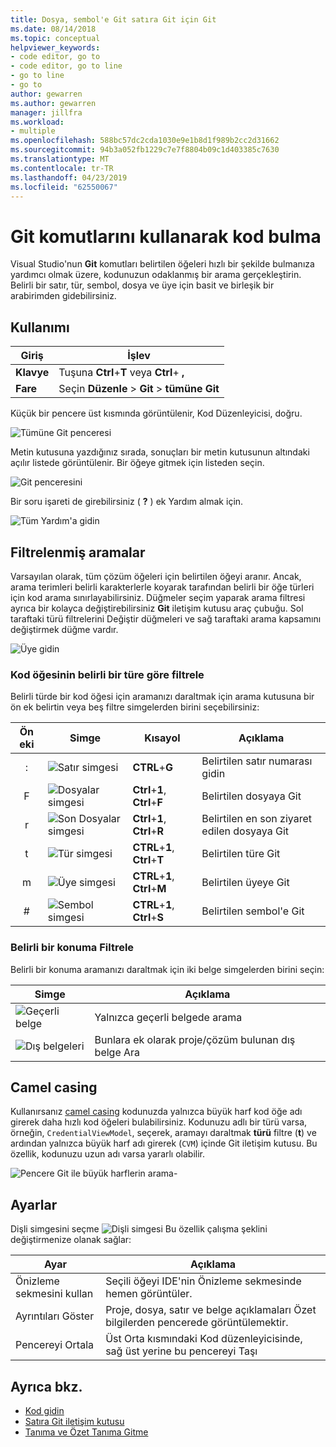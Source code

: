 ```yaml
---
title: Dosya, sembol'e Git satıra Git için Git
ms.date: 08/14/2018
ms.topic: conceptual
helpviewer_keywords:
- code editor, go to
- code editor, go to line
- go to line
- go to
author: gewarren
ms.author: gewarren
manager: jillfra
ms.workload:
- multiple
ms.openlocfilehash: 588bc57dc2cda1030e9e1b8d1f989b2cc2d31662
ms.sourcegitcommit: 94b3a052fb1229c7e7f8804b09c1d403385c7630
ms.translationtype: MT
ms.contentlocale: tr-TR
ms.lasthandoff: 04/23/2019
ms.locfileid: "62550067"
---
```

# <a name="find-code-using-go-to-commands"></a>Git komutlarını kullanarak kod bulma

Visual Studio'nun **Git** komutları belirtilen öğeleri hızlı bir şekilde bulmanıza yardımcı olmak üzere, kodunuzun odaklanmış bir arama gerçekleştirin. Belirli bir satır, tür, sembol, dosya ve üye için basit ve birleşik bir arabirimden gidebilirsiniz.

## <a name="how-to-use-it"></a>Kullanımı

Giriş | İşlev
------------ | ---
**Klavye** | Tuşuna **Ctrl**+**T** veya **Ctrl**+ **,**
**Fare** | Seçin **Düzenle** > **Git** > **tümüne Git**

Küçük bir pencere üst kısmında görüntülenir, Kod Düzenleyicisi, doğru.

![Tümüne Git penceresi](media/go-to-all.png)

Metin kutusuna yazdığınız sırada, sonuçları bir metin kutusunun altındaki açılır listede görüntülenir. Bir öğeye gitmek için listeden seçin.

![Git penceresini](../ide/media/vside_navigatetowindow.png)

Bir soru işareti de girebilirsiniz ( **?** ) ek Yardım almak için.

![Tüm Yardım'a gidin](media/go-to-all-help.png)

## <a name="filtered-searches"></a>Filtrelenmiş aramalar

Varsayılan olarak, tüm çözüm öğeleri için belirtilen öğeyi aranır. Ancak, arama terimleri belirli karakterlerle koyarak tarafından belirli bir öğe türleri için kod arama sınırlayabilirsiniz. Düğmeler seçim yaparak arama filtresi ayrıca bir kolayca değiştirebilirsiniz **Git** iletişim kutusu araç çubuğu. Sol taraftaki türü filtrelerini Değiştir düğmeleri ve sağ taraftaki arama kapsamını değiştirmek düğme vardır.

![Üye gidin](../ide/media/vside_navigation_toolbar.png)

### <a name="filter-to-a-specific-type-of-code-element"></a>Kod öğesinin belirli bir türe göre filtrele

Belirli türde bir kod öğesi için aramanızı daraltmak için arama kutusuna bir ön ek belirtin veya beş filtre simgelerden birini seçebilirsiniz:

Ön eki | Simge | Kısayol | Açıklama
:-: | - | - | -
:| ![Satır simgesi](media/gotoall-line-icon.png) | **CTRL**+**G** | Belirtilen satır numarası gidin
F| ![Dosyalar simgesi](media/gotoall-files-icon.png) | **Ctrl**+**1**, **Ctrl**+**F** | Belirtilen dosyaya Git
r| ![Son Dosyalar simgesi](media/gotoall-recent-files-icon.png) | **Ctrl**+**1**, **Ctrl**+**R** | Belirtilen en son ziyaret edilen dosyaya Git
t| ![Tür simgesi](media/gotoall-types-icon.png) | **CTRL**+**1**, **Ctrl**+**T** | Belirtilen türe Git
m| ![Üye simgesi](media/gotoall-members-icon.png) | **CTRL**+**1**, **Ctrl**+**M** | Belirtilen üyeye Git
\#| ![Sembol simgesi](media/gotoall-symbols-icon.png) | **CTRL**+**1**, **Ctrl**+**S** | Belirtilen sembol'e Git

### <a name="filter-to-a-specific-location"></a>Belirli bir konuma Filtrele

Belirli bir konuma aramanızı daraltmak için iki belge simgelerden birini seçin:

Simge | Açıklama
---- | ---
![Geçerli belge](media/gotoall_currentdocument.png) | Yalnızca geçerli belgede arama
![Dış belgeleri](media/gotoall_external.png) | Bunlara ek olarak proje/çözüm bulunan dış belge Ara

## <a name="camel-casing"></a>Camel casing

Kullanırsanız [camel casing](https://en.wikipedia.org/wiki/Camel_case) kodunuzda yalnızca büyük harf kod öğe adı girerek daha hızlı kod öğeleri bulabilirsiniz. Kodunuzu adlı bir türü varsa, örneğin, `CredentialViewModel`, seçerek, aramayı daraltmak **türü** filtre (**t**) ve ardından yalnızca büyük harf adı girerek (`CVM`) içinde Git iletişim kutusu. Bu özellik, kodunuzu uzun adı varsa yararlı olabilir.

![Pencere Git ile büyük harflerin arama-](../ide/media/vside_capitalsearch.png)

## <a name="settings"></a>Ayarlar

Dişli simgesini seçme ![Dişli simgesi](media/gotoall_gear.png) Bu özellik çalışma şeklini değiştirmenize olanak sağlar:

Ayar | Açıklama
------- | ---
Önizleme sekmesini kullan | Seçili öğeyi IDE'nin Önizleme sekmesinde hemen görüntüler.
Ayrıntıları Göster | Proje, dosya, satır ve belge açıklamaları Özet bilgilerden pencerede görüntülemektir.
Pencereyi Ortala | Üst Orta kısmındaki Kod düzenleyicisinde, sağ üst yerine bu pencereyi Taşı

## <a name="see-also"></a>Ayrıca bkz.

- [Kod gidin](../ide/navigating-code.md)
- [Satıra Git iletişim kutusu](../ide/reference/go-to-line.md)
- [Tanıma ve Özet Tanıma Gitme](../ide/go-to-and-peek-definition.md)
